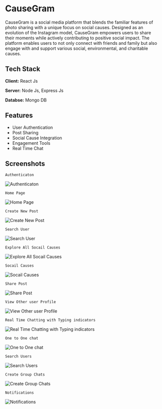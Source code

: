 
# CauseGram

CauseGram is a social media platform that blends the familiar features of photo  sharing with a unique focus on social causes. Designed as an evolution of the Instagram model, CauseGram empowers users to share their moments while actively contributing to positive social impact. The platform enables users to not only connect with friends and family but also engage with and support various social, environmental, and charitable causes.

## Tech Stack

**Client:** React Js

**Server:** Node Js, Express Js

**Databse:** Mongo DB


## Features

- User Authentication
- Post Sharing
- Social Cause Integration
- Engagement Tools 
- Real Time Chat


## Screenshots
    Authenticaton
![Authenticaton](https://github.com/deepti2820/CauseGram/blob/main/screenshots/Screenshot%202024-08-18%20103003.png?raw=true)





    Home Page
![Home Page](https://github.com/deepti2820/CauseGram/blob/main/screenshots/Screenshot%202024-08-18%20103450.png?raw=true)


    Create New Post
![Create New Post](https://github.com/deepti2820/CauseGram/blob/main/screenshots/Screenshot%202024-08-18%20103515.png?raw=true)


    Search User
![  Search User](https://github.com/deepti2820/CauseGram/blob/main/screenshots/Screenshot%202024-08-18%20103547.png?raw=true)


    Explore All Socail Causes
![  Explore All Socail Causes](https://github.com/deepti2820/CauseGram/blob/main/screenshots/Screenshot%202024-08-18%20103635.png?raw=true)

    Socail Causes
![  Socail Causes](https://github.com/deepti2820/CauseGram/blob/main/screenshots/Screenshot%202024-08-18%20103905.png?raw=true)

    Share Post
![  Share Post](https://github.com/deepti2820/CauseGram/blob/main/screenshots/Screenshot%202024-08-18%20112021.png?raw=true)

    View Other user Profile
![  View Other user Profile](https://github.com/deepti2820/CauseGram/blob/main/screenshots/Screenshot%202024-08-18%20113728.png?raw=true)


    Real Time Chatting with Typing indicators
![  Real Time Chatting with Typing indicators](https://github.com/deepti2820/CauseGram/blob/main/screenshots/Screenshot%202024-08-18%20104540.png?raw=true)
   
    One to One chat
![  One to One chat](https://github.com/deepti2820/CauseGram/blob/main/screenshots/Screenshot%202024-08-18%20104512.png?raw=true)
   
    Search Users
![  Search Users](https://github.com/deepti2820/CauseGram/blob/main/screenshots/Screenshot%202024-08-18%20104615.png?raw=true)

    Create Group Chats
![  Create Group Chats](https://github.com/deepti2820/CauseGram/blob/main/screenshots/Screenshot%202024-08-18%20104450.png?raw=true)

    Notifications
![  Notifications](https://github.com/deepti2820/CauseGram/blob/main/screenshots/Screenshot%202024-08-18%20104512.png?raw=true)
   

